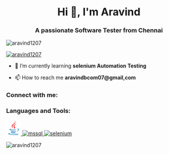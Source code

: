 <h1 align="center">Hi 👋, I'm Aravind</h1>
<h3 align="center">A passionate Software Tester from Chennai</h3>

<p align="left"> <img src="https://komarev.com/ghpvc/?username=aravind1207&label=Profile%20views&color=0e75b6&style=flat" alt="aravind1207" /> </p>

<p align="left"> <a href="https://github.com/ryo-ma/github-profile-trophy"><img src="https://github-profile-trophy.vercel.app/?username=aravind1207" alt="aravind1207" /></a> </p>

- 🌱 I’m currently learning **selenium Automation Testing**

- 📫 How to reach me **aravindbcom07@gmail,com**

<h3 align="left">Connect with me:</h3>
<p align="left">
</p>

<h3 align="left">Languages and Tools:</h3>
<p align="left"> <a href="https://www.java.com" target="_blank" rel="noreferrer"> <img src="https://raw.githubusercontent.com/devicons/devicon/master/icons/java/java-original.svg" alt="java" width="40" height="40"/> </a> <a href="https://www.microsoft.com/en-us/sql-server" target="_blank" rel="noreferrer"> <img src="https://www.svgrepo.com/show/303229/microsoft-sql-server-logo.svg" alt="mssql" width="40" height="40"/> </a> <a href="https://www.selenium.dev" target="_blank" rel="noreferrer"> <img src="https://raw.githubusercontent.com/detain/svg-logos/780f25886640cef088af994181646db2f6b1a3f8/svg/selenium-logo.svg" alt="selenium" width="40" height="40"/> </a> </p>

<p><img align="center" src="https://github-readme-stats.vercel.app/api/top-langs?username=aravind1207&show_icons=true&locale=en&layout=compact" alt="aravind1207" /></p>
